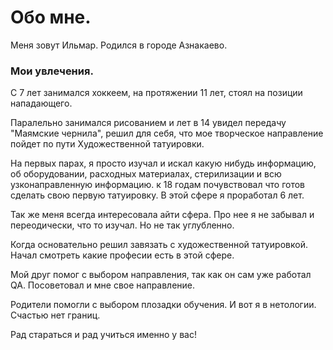 # Обо мне. 
Меня зовут Ильмар. Родился в городе Азнакаево.
### Мои увлечения.
С 7 лет занимался хоккеем, на протяжении 11 лет, стоял на позиции нападающего. 

Паралельно занимался рисованием и лет в 14 увидел передачу "Маямские чернила", решил для себя, что мое творческое направление пойдет по пути Художественной татуировки.

На первых парах, я просто изучал и искал какую нибудь информацию, об оборудовании, расходных материалах, стерилизации и всю узконаправленную информацию. к 18 годам почувствовал что готов сделать свою первую татуировку. В этой сфере я проработал 6 лет. 

Так же меня всегда интересовала айти сфера. Про нее я не забывал и переодически, что то изучал. Но не так углубленно.

Когда основательно решил завязать с художественной татуировкой. Начал смотреть какие професии есть в этой сфере.

Мой друг помог с выбором направления, так как он сам уже работал QA. Посоветовал и мне свое направление.

Родители помогли с выбором плозадки обучения. И вот я в нетологии. Счастью нет границ.

Рад стараться и рад учиться именно у вас!